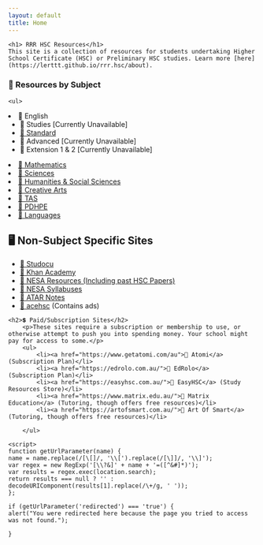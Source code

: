 ```yaml
---
layout: default
title: Home
---
```

    <h1> RRR HSC Resources</h1>
    This site is a collection of resources for students undertaking Higher School Certificate (HSC) or Preliminary HSC studies. Learn more [here](https://lerttt.github.io/rrr.hsc/about).

### 📑 Resources by Subject
    <ul>
  <li>📁 English
    <ul>
      <li>📁 Studies [Currently Unavailable]</li>
      <li><a href="English/Standard.md">📁 Standard</a></li>
      <li>📁 Advanced [Currently Unavailable]</li>
      <li>📁 Extension 1 & 2 [Currently Unavailable]</li>
    </ul>
  </li>
  <li><a href="Mathematics/index.html">📁 Mathematics</a></li>
  <li><a href="Sciences/index.html">📁 Sciences</a></li>
  <li><a href="Humanities/index.html">📁 Humanities & Social Sciences</a></li>
  <li><a href="Creative_Arts/index.html">📁 Creative Arts</a></li>
  <li><a href="TAS/index.html">📁 TAS</a></li>
  <li><a href="PDHPE/index.html">📁 PDHPE</a></li>
  <li><a href="Languages/index.html">📁 Languages</a></li>
</ul>

<h2>🖥 Non-Subject Specific Sites</h2>
    <ul>
    <li><a href="https://www.studocu.com/en-au/home">🔗 Studocu</a></li>
    <li><a href="https://www.khanacademy.org/">🔗 Khan Academy</a></li>
    <li><a href="https://educationstandards.nsw.edu.au/wps/portal/nesa/11-12/Understanding-the-curriculum/resources">🔗 NESA Resources (Including past HSC Papers)</a></li>
    <li><a href="https://educationstandards.nsw.edu.au/wps/portal/nesa/11-12/Understanding-the-curriculum/syllabuses-a-z">🔗 NESA Syllabuses</a></li>
    <li><a href="https://atarnotes.com/">🔗 ATAR Notes</a></li>
    <li><a href="https://www.acehsc.net/">🔗 acehsc</a> (Contains ads)</li>
    </ul>

    <h2>💲 Paid/Subscription Sites</h2>
        <p>These sites require a subscription or membership to use, or otherwise attempt to push you into spending money. Your school might pay for access to some.</p>
        <ul>
            <li><a href="https://www.getatomi.com/au">🔗 Atomi</a> (Subscription Plan)</li>
            <li><a href="https://edrolo.com.au/">🔗 EdRolo</a> (Subscription Plan)</li>
            <li><a href="https://easyhsc.com.au/">🔗 EasyHSC</a> (Study Resources Store)</li>
            <li><a href="https://www.matrix.edu.au/">🔗 Matrix Education</a> (Tutoring, though offers free resources)</li>
            <li><a href="https://artofsmart.com.au/">🔗 Art Of Smart</a> (Tutoring, though offers free resources)</li>
            
        </ul>

    <script>
    function getUrlParameter(name) {
    name = name.replace(/[\[]/, '\\[').replace(/[\]]/, '\\]');
    var regex = new RegExp('[\\?&]' + name + '=([^&#]*)');
    var results = regex.exec(location.search);
    return results === null ? '' : decodeURIComponent(results[1].replace(/\+/g, ' '));
    };

    if (getUrlParameter('redirected') === 'true') {
    alert("You were redirected here because the page you tried to access was not found.");

    }

